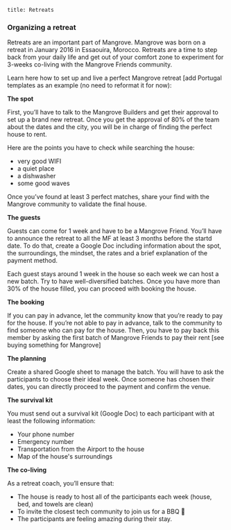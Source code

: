 ```
title: Retreats
```

### Organizing a retreat

Retreats are an important part of Mangrove. Mangrove was born on a retreat in January 2016 in Essaouira, Morocco. Retreats are a time to step back from your daily life and get out of your comfort zone to experiment for 3-weeks co-living with the Mangrove Friends community.

Learn here how to set up and live a perfect Mangrove retreat [add Portugal templates as an example (no need to reformat it for now):

**The spot**

First, you’ll have to talk to the Mangrove Builders and get their approval to set up a brand new retreat. Once you get the approval of 80% of the team about the dates and the city, you will be in charge of finding the perfect house to rent.

Here are the points you have to check while searching the house:

- very good WIFI
- a quiet place
- a dishwasher
- some good waves

Once you’ve found at least 3 perfect matches, share your find with the Mangrove community to validate the final house.

**The guests**

Guests can come for 1 week and have to be a Mangrove Friend. You’ll have to announce the retreat to all the MF at least 3 months before the startd date. To do that, create a Google Doc including information about the spot, the surroundings, the mindset, the rates and a brief explanation of the payment method.

Each guest stays around 1 week in the house so each week we can host a new batch. Try to have well-diversified batches. Once you have more than 30% of the house filled, you can proceed with booking the house.

**The booking**

If you can pay in advance, let the community know that you’re ready to pay for the house. If you’re not able to pay in advance, talk to the community to find someone who can pay for the house. Then, you have to pay back this member by asking the first batch of Mangrove Friends to pay their rent [see buying something for Mangrove]

**The planning**

Create a shared Google sheet to manage the batch. You will have to ask the participants to choose their ideal week. Once someone has chosen their dates, you can directly proceed to the payment and confirm the venue.

**The survival kit**

You must send out a survival kit (Google Doc) to each participant with at least the following information:

- Your phone number
- Emergency number
- Transportation from the Airport to the house
- Map of the house's surroundings

**The co-living**

As a retreat coach, you’ll ensure that:

- The house is ready to host all of the participants each week (house, bed, and towels are clean)
- To invite the closest tech community to join us for a BBQ 🌭
- The participants are feeling amazing during their stay.
